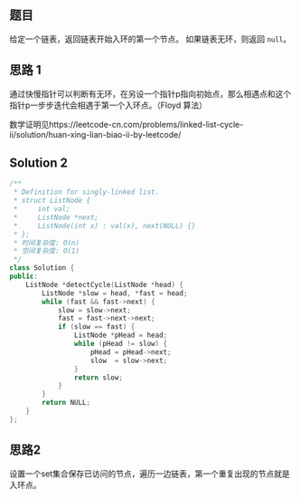 ## 题目

给定一个链表，返回链表开始入环的第一个节点。 如果链表无环，则返回 `null`。

## 思路 1

通过快慢指针可以判断有无环，在另设一个指针p指向初始点，那么相遇点和这个指针p一步步迭代会相遇于第一个入环点。（Floyd 算法）

数学证明见https://leetcode-cn.com/problems/linked-list-cycle-ii/solution/huan-xing-lian-biao-ii-by-leetcode/

## Solution 2

```C++
/**
 * Definition for singly-linked list.
 * struct ListNode {
 *     int val;
 *     ListNode *next;
 *     ListNode(int x) : val(x), next(NULL) {}
 * };
 * 时间复杂度: O(n)
 * 空间复杂度: O(1)
 */
class Solution {
public:
    ListNode *detectCycle(ListNode *head) {
        ListNode *slow = head, *fast = head;
        while (fast && fast->next) {
            slow = slow->next;
            fast = fast->next->next;
            if (slow == fast) {
                ListNode *pHead = head;
                while (pHead != slow) {
                    pHead = pHead->next;
                    slow  = slow->next;
                }
                return slow;
            }
        }
        return NULL;
    }
};
```

## 思路2

设置一个set集合保存已访问的节点，遍历一边链表，第一个重复出现的节点就是入环点。
